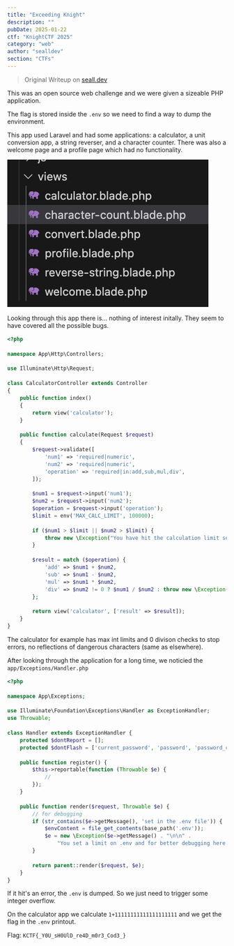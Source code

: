 ```yaml
---
title: "Exceeding Knight"
description: ""
pubDate: 2025-01-22
ctf: "KnightCTF 2025"
category: "web"
author: "sealldev"
section: "CTFs"
---
```


> Original Writeup on [seall.dev](https://seall.dev/posts/knightctf2025#exceeding-knight)

This was an open source web challenge and we were given a sizeable PHP application.

The flag is stored inside the `.env` so we need to find a way to dump the environment.

This app used Laravel and had some applications: a calculator, a unit conversion app, a string reverser, and a character counter. There was also a welcome page and a profile page which had no functionality.

![exceedingviews.png](images/25-knight/exceedingviews.png)

Looking through this app there is... nothing of interest initally. They seem to have covered all the possible bugs. 

```php
<?php

namespace App\Http\Controllers;

use Illuminate\Http\Request;

class CalculatorController extends Controller
{
    public function index()
    {
        return view('calculator'); 
    }

    public function calculate(Request $request)
    {
        $request->validate([
            'num1' => 'required|numeric',
            'num2' => 'required|numeric',
            'operation' => 'required|in:add,sub,mul,div',
        ]);

        $num1 = $request->input('num1');
        $num2 = $request->input('num2');
        $operation = $request->input('operation');
        $limit = env('MAX_CALC_LIMIT', 100000);

        if ($num1 > $limit || $num2 > $limit) {
            throw new \Exception("You have hit the calculation limit set in the .env file.");
        }

        $result = match ($operation) {
            'add' => $num1 + $num2,
            'sub' => $num1 - $num2,
            'mul' => $num1 * $num2,
            'div' => $num2 != 0 ? $num1 / $num2 : throw new \Exception("Division by zero is not allowed."),
        };

        return view('calculator', ['result' => $result]);
    }
}
```

The calculator for example has max int limits and 0 divison checks to stop errors, no reflections of dangerous characters (same as elsewhere).

After looking through the application for a long time, we noticied the `app/Exceptions/Handler.php`
```php
<?php

namespace App\Exceptions;

use Illuminate\Foundation\Exceptions\Handler as ExceptionHandler;
use Throwable;

class Handler extends ExceptionHandler {
    protected $dontReport = [];
    protected $dontFlash = ['current_password', 'password', 'password_confirmation'];

    public function register() {
        $this->reportable(function (Throwable $e) {
            //
        });
    }

    public function render($request, Throwable $e) {
        // for debugging
        if (str_contains($e->getMessage(), 'set in the .env file')) {
            $envContent = file_get_contents(base_path('.env'));
            $e = new \Exception($e->getMessage() . "\n\n" .
                "You set a limit on .env and for better debugging here is the content of .env:\n\n" . $envContent);
        }

        return parent::render($request, $e);
    }
}
```

If it hit's an error, the `.env` is dumped. So we just need to trigger some integer overflow.

On the calculator app we calculate `1+11111111111111111111` and we get the flag in the `.env` printout.

Flag: `KCTF{_Y0U_sH0UlD_re4D_m0r3_Cod3_}`

